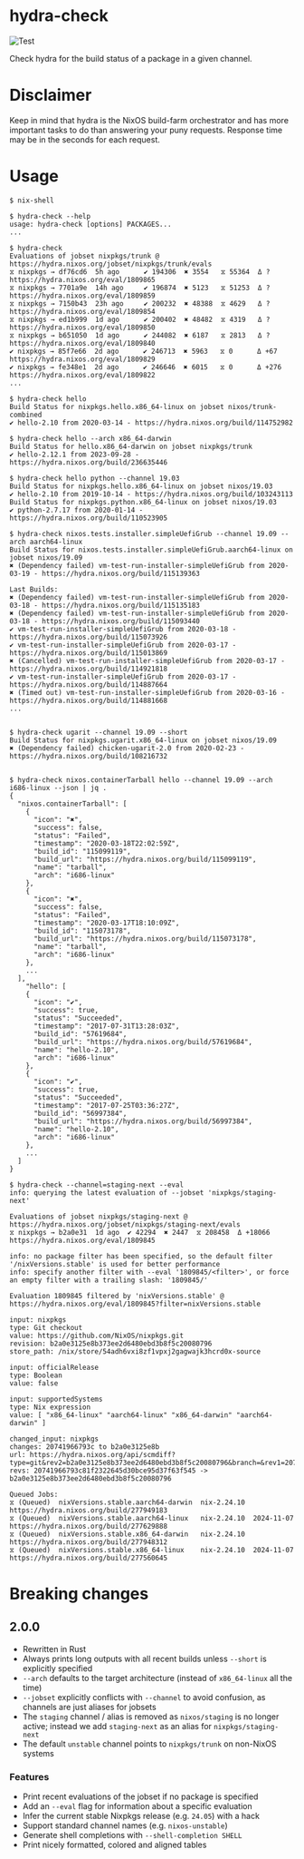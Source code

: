 # hydra-check

![Test](https://github.com/nix-community/hydra-check/workflows/Test/badge.svg)

Check hydra for the build status of a package in a given channel.

# Disclaimer
Keep in mind that hydra is the NixOS build-farm orchestrator and has more important tasks to do than answering your puny requests. Response time may be in the seconds for each request.

# Usage

```console
$ nix-shell

$ hydra-check --help
usage: hydra-check [options] PACKAGES...
...

$ hydra-check
Evaluations of jobset nixpkgs/trunk @ https://hydra.nixos.org/jobset/nixpkgs/trunk/evals
⧖ nixpkgs → df76cd6  5h ago      ✔ 194306  ✖ 3554   ⧖ 55364  Δ ?       https://hydra.nixos.org/eval/1809865
⧖ nixpkgs → 7701a9e  14h ago     ✔ 196874  ✖ 5123   ⧖ 51253  Δ ?       https://hydra.nixos.org/eval/1809859
⧖ nixpkgs → 7150b43  23h ago     ✔ 200232  ✖ 48388  ⧖ 4629   Δ ?       https://hydra.nixos.org/eval/1809854
⧖ nixpkgs → ed1b999  1d ago      ✔ 200402  ✖ 48482  ⧖ 4319   Δ ?       https://hydra.nixos.org/eval/1809850
⧖ nixpkgs → b651050  1d ago      ✔ 244082  ✖ 6187   ⧖ 2813   Δ ?       https://hydra.nixos.org/eval/1809840
✔ nixpkgs → 85f7e66  2d ago      ✔ 246713  ✖ 5963   ⧖ 0      Δ +67     https://hydra.nixos.org/eval/1809829
✔ nixpkgs → fe348e1  2d ago      ✔ 246646  ✖ 6015   ⧖ 0      Δ +276    https://hydra.nixos.org/eval/1809822
...

$ hydra-check hello
Build Status for nixpkgs.hello.x86_64-linux on jobset nixos/trunk-combined
✔ hello-2.10 from 2020-03-14 - https://hydra.nixos.org/build/114752982

$ hydra-check hello --arch x86_64-darwin
Build Status for hello.x86_64-darwin on jobset nixpkgs/trunk
✔ hello-2.12.1 from 2023-09-28 - https://hydra.nixos.org/build/236635446

$ hydra-check hello python --channel 19.03
Build Status for nixpkgs.hello.x86_64-linux on jobset nixos/19.03
✔ hello-2.10 from 2019-10-14 - https://hydra.nixos.org/build/103243113
Build Status for nixpkgs.python.x86_64-linux on jobset nixos/19.03
✔ python-2.7.17 from 2020-01-14 - https://hydra.nixos.org/build/110523905

$ hydra-check nixos.tests.installer.simpleUefiGrub --channel 19.09 --arch aarch64-linux
Build Status for nixos.tests.installer.simpleUefiGrub.aarch64-linux on jobset nixos/19.09
✖ (Dependency failed) vm-test-run-installer-simpleUefiGrub from 2020-03-19 - https://hydra.nixos.org/build/115139363

Last Builds:
✖ (Dependency failed) vm-test-run-installer-simpleUefiGrub from 2020-03-18 - https://hydra.nixos.org/build/115135183
✖ (Dependency failed) vm-test-run-installer-simpleUefiGrub from 2020-03-18 - https://hydra.nixos.org/build/115093440
✔ vm-test-run-installer-simpleUefiGrub from 2020-03-18 - https://hydra.nixos.org/build/115073926
✔ vm-test-run-installer-simpleUefiGrub from 2020-03-17 - https://hydra.nixos.org/build/115013869
✖ (Cancelled) vm-test-run-installer-simpleUefiGrub from 2020-03-17 - https://hydra.nixos.org/build/114921818
✔ vm-test-run-installer-simpleUefiGrub from 2020-03-17 - https://hydra.nixos.org/build/114887664
✖ (Timed out) vm-test-run-installer-simpleUefiGrub from 2020-03-16 - https://hydra.nixos.org/build/114881668
...


$ hydra-check ugarit --channel 19.09 --short
Build Status for nixpkgs.ugarit.x86_64-linux on jobset nixos/19.09
✖ (Dependency failed) chicken-ugarit-2.0 from 2020-02-23 - https://hydra.nixos.org/build/108216732


$ hydra-check nixos.containerTarball hello --channel 19.09 --arch i686-linux --json | jq .
{
  "nixos.containerTarball": [
    {
      "icon": "✖",
      "success": false,
      "status": "Failed",
      "timestamp": "2020-03-18T22:02:59Z",
      "build_id": "115099119",
      "build_url": "https://hydra.nixos.org/build/115099119",
      "name": "tarball",
      "arch": "i686-linux"
    },
    {
      "icon": "✖",
      "success": false,
      "status": "Failed",
      "timestamp": "2020-03-17T18:10:09Z",
      "build_id": "115073178",
      "build_url": "https://hydra.nixos.org/build/115073178",
      "name": "tarball",
      "arch": "i686-linux"
    },
    ...
  ],
    "hello": [
    {
      "icon": "✔",
      "success": true,
      "status": "Succeeded",
      "timestamp": "2017-07-31T13:28:03Z",
      "build_id": "57619684",
      "build_url": "https://hydra.nixos.org/build/57619684",
      "name": "hello-2.10",
      "arch": "i686-linux"
    },
    {
      "icon": "✔",
      "success": true,
      "status": "Succeeded",
      "timestamp": "2017-07-25T03:36:27Z",
      "build_id": "56997384",
      "build_url": "https://hydra.nixos.org/build/56997384",
      "name": "hello-2.10",
      "arch": "i686-linux"
    },
    ...
  ]
}

$ hydra-check --channel=staging-next --eval
info: querying the latest evaluation of --jobset 'nixpkgs/staging-next'

Evaluations of jobset nixpkgs/staging-next @ https://hydra.nixos.org/jobset/nixpkgs/staging-next/evals
⧖ nixpkgs → b2a0e31  1d ago  ✔ 42294  ✖ 2447  ⧖ 208458  Δ +18066  https://hydra.nixos.org/eval/1809845

info: no package filter has been specified, so the default filter '/nixVersions.stable' is used for better performance
info: specify another filter with --eval '1809845/<filter>', or force an empty filter with a trailing slash: '1809845/'

Evaluation 1809845 filtered by 'nixVersions.stable' @ https://hydra.nixos.org/eval/1809845?filter=nixVersions.stable

input: nixpkgs
type: Git checkout
value: https://github.com/NixOS/nixpkgs.git
revision: b2a0e3125e8b373ee2d6480ebd3b8f5c20080796
store_path: /nix/store/54adh6vxi8zf1vpxj2gagwajk3hcrd0x-source

input: officialRelease
type: Boolean
value: false

input: supportedSystems
type: Nix expression
value: [ "x86_64-linux" "aarch64-linux" "x86_64-darwin" "aarch64-darwin" ]

changed_input: nixpkgs
changes: 20741966793c to b2a0e3125e8b
url: https://hydra.nixos.org/api/scmdiff?type=git&rev2=b2a0e3125e8b373ee2d6480ebd3b8f5c20080796&branch=&rev1=20741966793c81f2322645d30bce95d37f63f545&uri=https%3A%2F%2Fgithub.com%2FNixOS%2Fnixpkgs.git
revs: 20741966793c81f2322645d30bce95d37f63f545 -> b2a0e3125e8b373ee2d6480ebd3b8f5c20080796

Queued Jobs:
⧖ (Queued)  nixVersions.stable.aarch64-darwin  nix-2.24.10              https://hydra.nixos.org/build/277949183
⧖ (Queued)  nixVersions.stable.aarch64-linux   nix-2.24.10  2024-11-07  https://hydra.nixos.org/build/277629888
⧖ (Queued)  nixVersions.stable.x86_64-darwin   nix-2.24.10              https://hydra.nixos.org/build/277948312
⧖ (Queued)  nixVersions.stable.x86_64-linux    nix-2.24.10  2024-11-07  https://hydra.nixos.org/build/277560645

```

# Breaking changes

## 2.0.0
- Rewritten in Rust
- Always prints long outputs with all recent builds unless `--short` is explicitly specified
- `--arch` defaults to the target architecture (instead of `x86_64-linux` all the time)
- `--jobset` explicitly conflicts with `--channel` to avoid confusion, as channels are just aliases for jobsets
- The `staging` channel / alias is removed as `nixos/staging` is no longer active; instead we add `staging-next` as an alias for `nixpkgs/staging-next`
- The default `unstable` channel points to `nixpkgs/trunk` on non-NixOS systems

### Features
- Print recent evaluations of the jobset if no package is specified
- Add an `--eval` flag for information about a specific evaluation
- Infer the current stable Nixpkgs release (e.g. `24.05`) with a hack
- Support standard channel names (e.g. `nixos-unstable`)
- Generate shell completions with `--shell-completion SHELL`
- Print nicely formatted, colored and aligned tables
